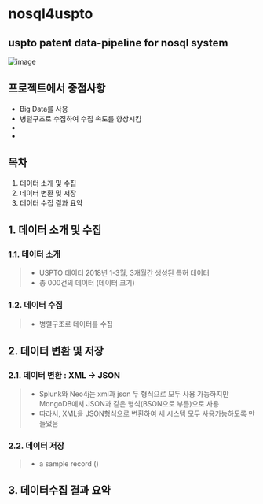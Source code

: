 # nosql4uspto
uspto patent data-pipeline for nosql system
--------------------------------------------
>
>
![image](https://www.commerce.gov/sites/commerce.gov/files/styles/scale_700w/public/media/images/branding/uspto_seal_full_color.jpg?itok=0CpME9vD)
>
>
## 프로젝트에서 중점사항
>
* Big Data를 사용
* 병렬구조로 수집하여 수집 속도를 향상시킴
* 
*
>
>
## 목차
>
1. 데이터 소개 및 수집 
2. 데이터 변환 및 저장 
3. 데이터 수집 결과 요약
>
>
## 1. 데이터 소개 및 수집
>
### 1.1. 데이터 소개
>
> * USPTO 데이터 2018년 1-3월, 3개월간 생성된 특허 데이터
> * 총 000건의 데이터 (데이터 크기)
>
>
### 1.2. 데이터 수집
>
> * 병렬구조로 데이터를 수집
>
>
## 2. 데이터 변환 및 저장
>
### 2.1. 데이터 변환 : XML -> JSON
>
> * Splunk와 Neo4j는 xml과 json 두 형식으로 모두 사용 가능하지만 MongoDB에서 JSON과 같은 형식(BSON으로 부름)으로 사용
> * 따라서, XML을 JSON형식으로 변환하여 세 시스템 모두 사용가능하도록 만들었음
>
### 2.2. 데이터 저장 
>
> * a sample record ()
>
## 3. 데이터수집 결과 요약
>
> 

